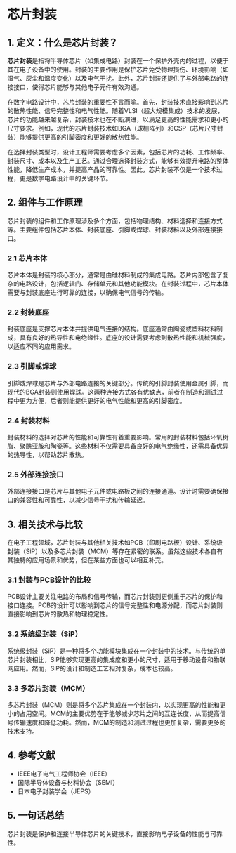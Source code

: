 # 芯片封装

## 1. 定义：什么是**芯片封装**？
**芯片封装**是指将半导体芯片（如集成电路）封装在一个保护外壳内的过程，以便于其在电子设备中的使用。封装的主要作用是保护芯片免受物理损伤、环境影响（如湿气、灰尘和温度变化）以及电气干扰。此外，芯片封装还提供了与外部电路的连接接口，使得芯片能够与其他电子元件有效沟通。

在数字电路设计中，芯片封装的重要性不言而喻。首先，封装技术直接影响到芯片的散热性能、信号完整性和电气性能。随着VLSI（超大规模集成）技术的发展，芯片的功能越来越复杂，封装技术也在不断演进，以满足更高的性能需求和更小的尺寸要求。例如，现代的芯片封装技术如BGA（球栅阵列）和CSP（芯片尺寸封装）能够提供更高的引脚密度和更好的散热性能。

在选择封装类型时，设计工程师需要考虑多个因素，包括芯片的功耗、工作频率、封装尺寸、成本以及生产工艺。通过合理选择封装方式，能够有效提升电路的整体性能，降低生产成本，并提高产品的可靠性。因此，芯片封装不仅是一个技术过程，更是数字电路设计中的关键环节。

## 2. 组件与工作原理
芯片封装的组件和工作原理涉及多个方面，包括物理结构、材料选择和连接方式等。主要组件包括芯片本体、封装底座、引脚或焊球、封装材料以及外部连接接口。

### 2.1 芯片本体
芯片本体是封装的核心部分，通常是由硅材料制成的集成电路。芯片内部包含了复杂的电路设计，包括逻辑门、存储单元和其他功能模块。在封装过程中，芯片本体需要与封装底座进行可靠的连接，以确保电气信号的传输。

### 2.2 封装底座
封装底座是支撑芯片本体并提供电气连接的结构。底座通常由陶瓷或塑料材料制成，具有良好的热导性和电绝缘性。底座的设计需要考虑到散热性能和机械强度，以适应不同的应用需求。

### 2.3 引脚或焊球
引脚或焊球是芯片与外部电路连接的关键部分。传统的引脚封装使用金属引脚，而现代的BGA封装则使用焊球。这两种连接方式各有优缺点，前者在制造和测试过程中更为方便，后者则能提供更好的电气性能和更高的引脚密度。

### 2.4 封装材料
封装材料的选择对芯片的性能和可靠性有着重要影响。常用的封装材料包括环氧树脂、聚酰亚胺和陶瓷等。这些材料不仅需要具备良好的电气绝缘性，还需具备优异的热导性，以帮助芯片散热。

### 2.5 外部连接接口
外部连接接口是芯片与其他电子元件或电路板之间的连接通道。设计时需要确保接口的兼容性和可靠性，以减少信号干扰和传输延迟。

## 3. 相关技术与比较
在电子工程领域，芯片封装与其他相关技术如PCB（印刷电路板）设计、系统级封装（SiP）以及多芯片封装（MCM）等存在紧密的联系。虽然这些技术各自有其独特的应用场景和优势，但在某些方面也可以相互补充。

### 3.1 封装与PCB设计的比较
PCB设计主要关注电路的布局和信号传输，而芯片封装则更侧重于芯片的保护和接口连接。PCB的设计可以影响到芯片的信号完整性和电源分配，而芯片封装则直接影响到芯片的散热和物理稳定性。

### 3.2 系统级封装（SiP）
系统级封装（SiP）是一种将多个功能模块集成在一个封装中的技术。与传统的单芯片封装相比，SiP能够实现更高的集成度和更小的尺寸，适用于移动设备和物联网应用。然而，SiP的设计和制造工艺相对复杂，成本也较高。

### 3.3 多芯片封装（MCM）
多芯片封装（MCM）则是将多个芯片集成在一个封装内，以实现更高的性能和更小的占用空间。MCM的主要优势在于能够减少芯片之间的互连长度，从而提高信号传输速度和降低功耗。然而，MCM的制造和测试过程也更加复杂，需要更多的技术支持。

## 4. 参考文献
- IEEE电子电气工程师协会（IEEE）
- 国际半导体设备与材料协会（SEMI）
- 日本电子封装学会（JEPS）

## 5. 一句话总结
芯片封装是保护和连接半导体芯片的关键技术，直接影响电子设备的性能与可靠性。